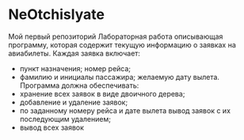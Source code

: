 # NeOtchislyate
Мой первый репозиторий
Лабораторная работа описывающая программу, которая содержит текущую информацию о заявках 
на авиабилеты. Каждая заявка включает:
- пункт назначения; номер рейса;
- фамилию и инициалы пассажира; желаемую дату вылета.
Программа должна обеспечивать:
- хранение всех заявок в виде двоичного дерева;
- добавление и удаление заявок;
- по заданному номеру рейса и дате вылета вывод заявок с их последующим удалением;
- вывод всех заявок
